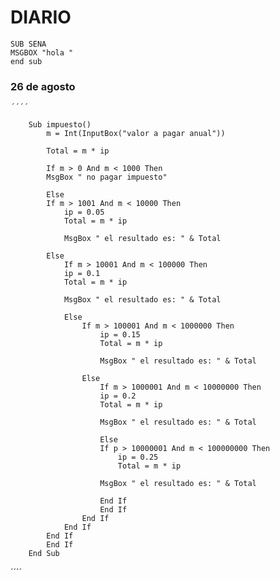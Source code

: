# DIARIO
    SUB SENA
    MSGBOX "hola "
    end sub 
    
### 26 de agosto

    ´´´´

        Sub impuesto()
            m = Int(InputBox("valor a pagar anual"))
            
            Total = m * ip
            
            If m > 0 And m < 1000 Then
            MsgBox " no pagar impuesto"
            
            Else
            If m > 1001 And m < 10000 Then
                ip = 0.05
                Total = m * ip
                
                MsgBox " el resultado es: " & Total
                
            Else
                If m > 10001 And m < 100000 Then
                ip = 0.1
                Total = m * ip
                
                MsgBox " el resultado es: " & Total
                
                Else
                    If m > 100001 And m < 1000000 Then
                        ip = 0.15
                        Total = m * ip
                        
                        MsgBox " el resultado es: " & Total
                    
                    Else
                        If m > 1000001 And m < 10000000 Then
                        ip = 0.2
                        Total = m * ip
                        
                        MsgBox " el resultado es: " & Total
                            
                        Else
                        If p > 10000001 And m < 100000000 Then
                            ip = 0.25
                            Total = m * ip
                        
                        MsgBox " el resultado es: " & Total
                        
                        End If
                        End If
                    End If
                End If
            End If
            End If
        End Sub


´´´´